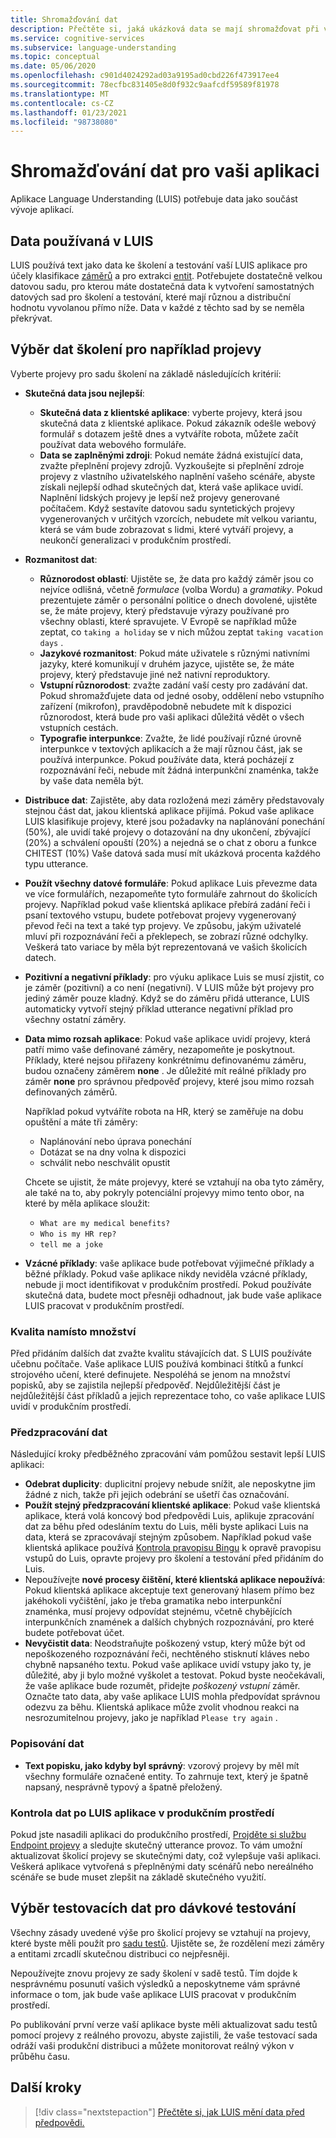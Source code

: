 ```yaml
---
title: Shromažďování dat
description: Přečtěte si, jaká ukázková data se mají shromažďovat při vývoji vaší aplikace.
ms.service: cognitive-services
ms.subservice: language-understanding
ms.topic: conceptual
ms.date: 05/06/2020
ms.openlocfilehash: c901d4024292ad03a9195ad0cbd226f473917ee4
ms.sourcegitcommit: 78ecfbc831405e8d0f932c9aafcdf59589f81978
ms.translationtype: MT
ms.contentlocale: cs-CZ
ms.lasthandoff: 01/23/2021
ms.locfileid: "98738080"
---
```

# <a name="data-collection-for-your-app"></a>Shromažďování dat pro vaši aplikaci

Aplikace Language Understanding (LUIS) potřebuje data jako součást vývoje aplikací.

## <a name="data-used-in-luis"></a>Data používaná v LUIS

LUIS používá text jako data ke školení a testování vaší LUIS aplikace pro účely klasifikace [záměrů](luis-concept-intent.md) a pro extrakci [entit](luis-concept-entity-types.md). Potřebujete dostatečně velkou datovou sadu, pro kterou máte dostatečná data k vytvoření samostatných datových sad pro školení a testování, které mají různou a distribuční hodnotu vyvolanou přímo níže.  Data v každé z těchto sad by se neměla překrývat.

## <a name="training-data-selection-for-example-utterances"></a>Výběr dat školení pro například projevy

Vyberte projevy pro sadu školení na základě následujících kritérií:

* **Skutečná data jsou nejlepší**:
    * **Skutečná data z klientské aplikace**: vyberte projevy, která jsou skutečná data z klientské aplikace.  Pokud zákazník odešle webový formulář s dotazem ještě dnes a vytváříte robota, můžete začít používat data webového formuláře.
    * **Data se zaplněnými zdroji**: Pokud nemáte žádná existující data, zvažte přeplnění projevy zdrojů.  Vyzkoušejte si přeplnění zdroje projevy z vlastního uživatelského naplnění vašeho scénáře, abyste získali nejlepší odhad skutečných dat, která vaše aplikace uvidí. Naplnění lidských projevy je lepší než projevy generované počítačem.  Když sestavíte datovou sadu syntetických projevy vygenerovaných v určitých vzorcích, nebudete mít velkou variantu, která se vám bude zobrazovat s lidmi, které vytváří projevy, a neukončí generalizaci v produkčním prostředí.
* **Rozmanitost dat**:
    * **Různorodost oblastí**: Ujistěte se, že data pro každý záměr jsou co nejvíce odlišná, včetně _formulace_ (volba Wordu) a _gramatiky_.  Pokud prezentujete záměr o personální politice o dnech dovolené, ujistěte se, že máte projevy, který představuje výrazy používané pro všechny oblasti, které spravujete.  V Evropě se například může zeptat, co `taking a holiday` se v nich můžou zeptat `taking vacation days` .
    * **Jazykové rozmanitost**: Pokud máte uživatele s různými nativními jazyky, které komunikují v druhém jazyce, ujistěte se, že máte projevy, který představuje jiné než nativní reproduktory.
    * **Vstupní různorodost**: zvažte zadání vaší cesty pro zadávání dat. Pokud shromažďujete data od jedné osoby, oddělení nebo vstupního zařízení (mikrofon), pravděpodobně nebudete mít k dispozici různorodost, která bude pro vaši aplikaci důležitá vědět o všech vstupních cestách.
    * **Typografie interpunkce**: Zvažte, že lidé používají různé úrovně interpunkce v textových aplikacích a že mají různou část, jak se používá interpunkce. Pokud používáte data, která pocházejí z rozpoznávání řeči, nebude mít žádná interpunkční znaménka, takže by vaše data neměla být.
* **Distribuce dat**: Zajistěte, aby data rozložená mezi záměry představovaly stejnou část dat, jakou klientská aplikace přijímá. Pokud vaše aplikace LUIS klasifikuje projevy, které jsou požadavky na naplánování ponechání (50%), ale uvidí také projevy o dotazování na dny ukončení, zbývající (20%) a schválení opouští (20%) a nejedná se o chat z oboru a funkce CHITEST (10%) Vaše datová sada musí mít ukázková procenta každého typu utterance.
* **Použít všechny datové formuláře**: Pokud aplikace Luis převezme data ve více formulářích, nezapomeňte tyto formuláře zahrnout do školicích projevy. Například pokud vaše klientská aplikace přebírá zadání řeči i psaní textového vstupu, budete potřebovat projevy vygenerovaný převod řeči na text a také typ projevy.  Ve způsobu, jakým uživatelé mluví při rozpoznávání řeči a překlepech, se zobrazí různé odchylky.  Veškerá tato variace by měla být reprezentovaná ve vašich školicích datech.
* **Pozitivní a negativní příklady**: pro výuku aplikace Luis se musí zjistit, co je záměr (pozitivní) a co není (negativní). V LUIS může být projevy pro jediný záměr pouze kladný. Když se do záměru přidá utterance, LUIS automaticky vytvoří stejný příklad utterance negativní příklad pro všechny ostatní záměry.
* **Data mimo rozsah aplikace**: Pokud vaše aplikace uvidí projevy, která patří mimo vaše definované záměry, nezapomeňte je poskytnout. Příklady, které nejsou přiřazeny konkrétnímu definovanému záměru, budou označeny záměrem **none** .  Je důležité mít reálné příklady pro záměr **none** pro správnou předpověď projevy, které jsou mimo rozsah definovaných záměrů.

    Například pokud vytváříte robota na HR, který se zaměřuje na dobu opuštění a máte tři záměry:
    * Naplánování nebo úprava ponechání
    * Dotázat se na dny volna k dispozici
    * schválit nebo neschválit opustit

    Chcete se ujistit, že máte projevyy, které se vztahují na oba tyto záměry, ale také na to, aby pokryly potenciální projevyy mimo tento obor, na které by měla aplikace sloužit:
    * `What are my medical benefits?`
    * `Who is my HR rep?`
    * `tell me a joke`
* **Vzácné příklady**: vaše aplikace bude potřebovat výjimečné příklady a běžné příklady.  Pokud vaše aplikace nikdy neviděla vzácné příklady, nebude ji moct identifikovat v produkčním prostředí. Pokud používáte skutečná data, budete moct přesněji odhadnout, jak bude vaše aplikace LUIS pracovat v produkčním prostředí.

### <a name="quality-instead-of-quantity"></a>Kvalita namísto množství

Před přidáním dalších dat zvažte kvalitu stávajících dat.  S LUIS používáte učebnu počítače.  Vaše aplikace LUIS používá kombinaci štítků a funkcí strojového učení, které definujete.  Nespoléhá se jenom na množství popisků, aby se zajistila nejlepší předpověď.  Nejdůležitější část je nejdůležitější část příkladů a jejich reprezentace toho, co vaše aplikace LUIS uvidí v produkčním prostředí.

### <a name="preprocessing-data"></a>Předzpracování dat

Následující kroky předběžného zpracování vám pomůžou sestavit lepší LUIS aplikaci:

* **Odebrat duplicity**: duplicitní projevy nebude snížit, ale neposkytne jim žádné z nich, takže při jejich odebrání se ušetří čas označování.
* **Použít stejný předzpracování klientské aplikace**: Pokud vaše klientská aplikace, která volá koncový bod předpovědi Luis, aplikuje zpracování dat za běhu před odesláním textu do Luis, měli byste aplikaci Luis na data, která se zpracovávají stejným způsobem. Například pokud vaše klientská aplikace používá [Kontrola pravopisu Bingu](../bing-spell-check/overview.md) k opravě pravopisu vstupů do Luis, opravte projevy pro školení a testování před přidáním do Luis.
* Nepoužívejte **nové procesy čištění, které klientská aplikace nepoužívá**: Pokud klientská aplikace akceptuje text generovaný hlasem přímo bez jakéhokoli vyčištění, jako je třeba gramatika nebo interpunkční znaménka, musí projevy odpovídat stejnému, včetně chybějících interpunkčních znamének a dalších chybných rozpoznávání, pro které budete potřebovat účet.
* **Nevyčistit data**: Neodstraňujte poškozený vstup, který může být od nepoškozeného rozpoznávání řeči, nechtěného stisknutí kláves nebo chybně napsaného textu. Pokud vaše aplikace uvidí vstupy jako ty, je důležité, aby ji bylo možné vyškolet a testovat. Pokud byste neočekávali, že vaše aplikace bude rozumět, přidejte _poškozený vstupní_ záměr. Označte tato data, aby vaše aplikace LUIS mohla předpovídat správnou odezvu za běhu. Klientská aplikace může zvolit vhodnou reakci na nesrozumitelnou projevy, jako je například `Please try again` .

### <a name="labeling-data"></a>Popisování dat

* **Text popisku, jako kdyby byl správný**: vzorový projevy by měl mít všechny formuláře označené entity. To zahrnuje text, který je špatně napsaný, nesprávně typový a špatně přeložený.

### <a name="data-review-after-luis-app-is-in-production"></a>Kontrola dat po LUIS aplikace v produkčním prostředí

Pokud jste nasadili aplikaci do produkčního prostředí, [Projděte si službu Endpoint projevy](luis-concept-review-endpoint-utterances.md) a sledujte skutečný utterance provoz.  To vám umožní aktualizovat školicí projevy se skutečnými daty, což vylepšuje vaši aplikaci. Veškerá aplikace vytvořená s přeplněnými daty scénářů nebo nereálného scénáře se bude muset zlepšit na základě skutečného využití.

## <a name="test-data-selection-for-batch-testing"></a>Výběr testovacích dat pro dávkové testování

Všechny zásady uvedené výše pro školicí projevy se vztahují na projevy, které byste měli použít pro [sadu testů](./luis-how-to-batch-test.md). Ujistěte se, že rozdělení mezi záměry a entitami zrcadlí skutečnou distribuci co nejpřesněji.

Nepoužívejte znovu projevy ze sady školení v sadě testů. Tím dojde k nesprávnému posunutí vašich výsledků a neposkytneme vám správné informace o tom, jak bude vaše aplikace LUIS pracovat v produkčním prostředí.

Po publikování první verze vaší aplikace byste měli aktualizovat sadu testů pomocí projevy z reálného provozu, abyste zajistili, že vaše testovací sada odráží vaši produkční distribuci a můžete monitorovat reálný výkon v průběhu času.

## <a name="next-steps"></a>Další kroky

> [!div class="nextstepaction"]
> [Přečtěte si, jak LUIS mění data před předpovědi.](luis-concept-data-alteration.md)